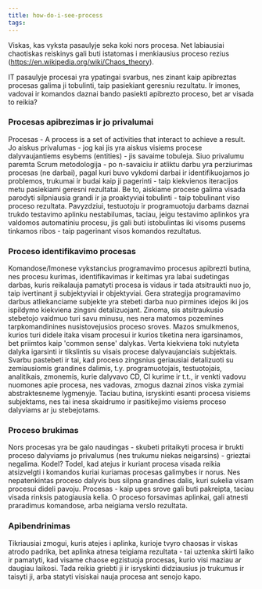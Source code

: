 ```yaml
---
title: how-do-i-see-process
tags:
---
```

Viskas, kas vyksta pasaulyje seka koki nors procesa. Net labiausiai
chaotiskas reiskinys gali buti istatomas i menkiausius proceso rezius (https://en.wikipedia.org/wiki/Chaos_theory).
<!--Uraganas Katrina, susidare Atlanto vandenyne, judejo link Floridos valstijos,
tada visa jega sugriove Naujaji Orleana ir nunyko.-->
IT pasaulyje procesai yra ypatingai svarbus, nes zinant kaip
apibreztas procesas galima ji tobulinti, taip pasiekiant geresniu 
rezultatu. Ir imones, vadovai ir komandos daznai bando pasiekti 
apibrezto proceso, bet ar visada to reikia?
### Procesas apibrezimas ir jo privalumai
Procesas - A process is a set of activities that interact to achieve a result. Jo aiskus
privalumas - jog kai jis yra aiskus visiems procese dalyvaujantiems
esybems (entities) - jis savaime tobuleja. Siuo privalumu paremta
Scrum metodologija - po n-savaiciu ir atliktu darbu yra perziurimas
procesas (ne darbai), pagal kuri buvo vykdomi darbai ir 
identifikuojamos jo problemos, trukumai ir budai kaip ji pagerinti -
taip kiekvienos iteracijos metu pasiekiami geresni rezultatai.
Be to, aiskiame procese galima visada parodyti silpniausia grandi ir
ja proaktyviai tobulinti - taip tobulinant viso proceso rezultata.
Pavyzdziui, testuotoju ir programuotoju darbams daznai trukdo 
testavimo aplinku nestabilumas, taciau, jeigu testavimo aplinkos yra
valdomos automatiniu procesu, jis gali buti istobulintas iki visoms
pusems tinkamos ribos - taip pagerinant visos komandos rezultatus.
### Proceso identifikavimo procesas
Komandose/Imonese vykstancius programavimo procesus apibrezti butina,
nes procesu kurimas, identifikavimas ir keitimas yra labai sudetingas
darbas, kuris reikalauja pamatyti procesa is vidaus ir tada atsitraukti
nuo jo, taip ivertinant ji subjektyviai ir objektyviai.
Gera strategija programavimo darbus atliekanciame subjekte yra stebeti
darba nuo pirmines idejos iki jos ispildymo kiekviena zingsni 
detalizuojant. Zinoma, sis atsitraukusio stebetojo vaidmuo turi savu
minusu, nes nera matomos pozemines tarpkomandinines nusistovejusios
proceso sroves. Mazos smulkmenos, kurios turi didele itaka visam 
procesui ir kurios tiketina nera igarsinamos, bet priimtos kaip
'common sense' dalykas. Verta kiekviena toki nutyleta dalyka igarsinti
ir tikslintis su visais procese dalyvaujanciais subjektais.
Svarbu pastebeti ir tai, kad proceso zingsnius geriausiai detalizuoti
su zemiausiomis grandines dalimis, t.y. programuotojais, testuotojais,
analitikais, zmonemis, kurie dalyvavo CD, CI kurime ir t.t., ir
venkti vadovu nuomones apie procesa, nes vadovas, zmogus daznai zinos
viska zymiai abstraktesneme lygmenyje. Taciau butina, isryskinti esanti
procesa visiems subjektams, nes tai inesa skaidrumo ir pasitikejimo 
visiems proceso dalyviams ar ju stebejotams.

### Proceso brukimas
Nors procesas yra be galo naudingas - skubeti pritaikyti procesa ir 
brukti proceso dalyviams jo privalumus (nes trukumu niekas neigarsins) -
grieztai negalima. Kodel? Todel, kad atejus ir kuriant procesa visada
reikia atsizvelgti i komandos kuriai kuriamas procesas galimybes ir 
norus. Nes nepatenkintas proceso dalyvis bus silpna grandines dalis, 
kuri sukelia visam procesui dideli pavoju. Procesas - kaip upes srove
gali buti pakreipta, taciau visada rinksis patogiausia kelia.
O proceso forsavimas aplinkai, gali atnesti praradimus komandose, arba 
neigiama verslo rezultata.

### Apibendrinimas
Tikriausiai zmogui, kuris atejes i aplinka, kurioje tvyro chaosas ir
viskas atrodo padrika, bet aplinka atnesa teigiama
rezultata - tai uztenka skirti laiko ir pamatyti, kad visame chaose 
egzistuoja procesas, kurio visi maziau ar daugiau laikosi. 
Tada reikia griebti ji ir isryskinti didziausius jo trukumus ir 
taisyti ji, arba statyti visiskai nauja procesa ant senojo kapo.
